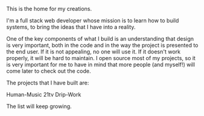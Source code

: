 This is the home for my creations.

I'm a full stack web developer whose mission is to learn how to build systems, to bring the ideas that I have into a reality.

One of the key components of what I build is an understanding that design is very important, both in the code and in the way the project is presented to the end user. If it is not appealing, no one will use it. If it doesn't work properly, it will be hard to maintain. I open source most of my projects, so it is very important for me to have in mind that more people (and myself!) will come later to check out the code.

The projects that I have built are:

Human-Music 21tv Drip-Work

The list will keep growing.
